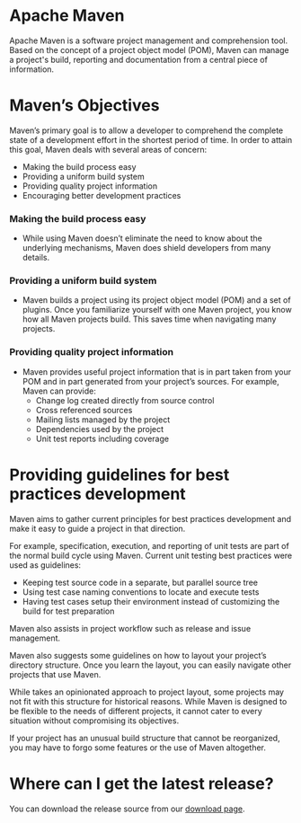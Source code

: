 # Apache Maven

Apache Maven is a software project management and comprehension tool. Based on the concept of a project object model (POM), Maven can manage a project's build, reporting and documentation from a central piece of information.



# Maven’s Objectives

Maven’s primary goal is to allow a developer to comprehend the complete state of a development effort in the shortest period of time. In order to attain this goal, Maven deals with several areas of concern:

- Making the build process easy
- Providing a uniform build system
- Providing quality project information
- Encouraging better development practices



### Making the build process easy

* While using Maven doesn’t eliminate the need to know about the underlying mechanisms, Maven does shield developers from many details.



### Providing a uniform build system

- Maven builds a project using its project object model (POM) and a set of plugins. Once you familiarize yourself with one Maven project, you know how all Maven projects build. This saves time when navigating many projects.



### Providing quality project information

- Maven provides useful project information that is in part taken from your POM and in part generated from your project’s sources. For example, Maven can provide:
  - Change log created directly from source control
  - Cross referenced sources
  - Mailing lists managed by the project
  - Dependencies used by the project
  - Unit test reports including coverage



# Providing guidelines for best practices development

Maven aims to gather current principles for best practices development and make it easy to guide a project in that direction.

For example, specification, execution, and reporting of unit tests are part of the normal build cycle using Maven. Current unit testing best practices were used as guidelines:

* Keeping test source code in a separate, but parallel source tree
* Using test case naming conventions to locate and execute tests
* Having test cases setup their environment instead of customizing the build for test preparation

Maven also assists in project workflow such as release and issue management.

Maven also suggests some guidelines on how to layout your project’s directory structure. Once you learn the layout, you can easily navigate other projects that use Maven.

While takes an opinionated approach to project layout, some projects may not fit with this structure for historical reasons. While Maven is designed to be flexible to the needs of different projects, it cannot cater to every situation without compromising its objectives.

If your project has an unusual build structure that cannot be reorganized, you may have to forgo some features or the use of Maven altogether.



# Where can I get the latest release?

You can download the release source from our [download page](https://maven.apache.org/download.cgi).

